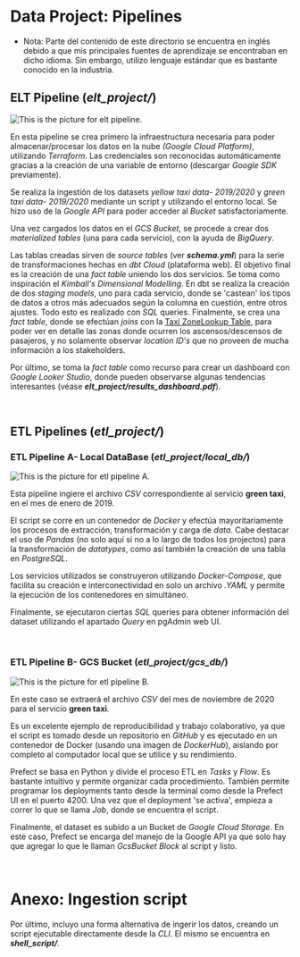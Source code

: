 # Data Project: Pipelines

- Nota: Parte del contenido de este directorio se encuentra en inglés debido a que mis principales fuentes de aprendizaje se encontraban en dicho idioma. Sin embargo, utilizo lenguaje estándar que es bastante conocido en la industria.

## ELT Pipeline (*elt_project/*)

<picture>
<source media= "(prefers-color-scheme: light)" srcset= "https://github.com/diegos41/repo_diplo_datos/blob/main/images/pipeline_elt.png">
<img alt= "This is the picture for elt pipeline.">
</picture>

En esta pipeline se crea primero la infraestructura necesaria para poder almacenar/procesar los datos en la nube *(Google Cloud Platform)*, utilizando *Terraform*. Las credenciales son reconocidas automáticamente gracias a la creación de una variable de entorno (descargar *Google SDK* previamente).

Se realiza la ingestión de los datasets *yellow taxi data- 2019/2020* y *green taxi data- 2019/2020* mediante un script y utilizando el entorno local. Se hizo uso de la *Google API* para poder acceder al *Bucket* satisfactoriamente.

Una vez cargados los datos en el *GCS Bucket*, se procede a crear dos *materialized tables* (una para cada servicio), con la ayuda de *BigQuery*. 

Las tablas creadas sirven de *source tables* (ver ***schema.yml***) para la serie de transformaciones hechas en *dbt Cloud* (plataforma web). El objetivo final es la creación de una *fact table* uniendo los dos servicios. Se toma como inspiración el *Kimball's Dimensional Modelling*.
En dbt se realiza la creación de dos *staging models*, uno para cada servicio, donde se 'castean' los tipos de datos a otros más adecuados según la columna en cuestión, entre otros ajustes. Todo esto es realizado con *SQL* queries. Finalmente, se crea una *fact table*, donde se efectúan *joins* con la [Taxi ZoneLookup Table](https://d37ci6vzurychx.cloudfront.net/misc/taxi+_zone_lookup.csv), para poder ver en detalle las zonas donde ocurren los ascensos/descensos de pasajeros, y no solamente observar *location ID's* que no proveen de mucha información a los stakeholders.

Por último, se toma la *fact table* como recurso para crear un dashboard con *Google Looker Studio*, donde pueden observarse algunas tendencias interesantes (véase ***elt_project/results_dashboard.pdf***).

<br>

## ETL Pipelines (*etl_project/*)

### ETL Pipeline A- Local DataBase (*etl_project/local_db/*)

<picture>
<source media= "(prefers-color-scheme: light)" srcset= "https://github.com/diegos41/repo_diplo_datos/blob/main/images/pipeline_etl_1.png">
<img alt= "This is the picture for etl pipeline A.">
</picture>

Esta pipeline ingiere el archivo *CSV* correspondiente al servicio **green taxi**, en el mes de enero de 2019.

El script se corre en un contenedor de *Docker* y efectúa mayoritariamente los procesos de extracción, transformación y carga de *data*. Cabe destacar el uso de *Pandas* (no solo aquí si no a lo largo de todos los projectos) para la transformación de *datatypes*, como así también la creación de una tabla en *PostgreSQL*. 

Los servicios utilizados se construyeron utilizando *Docker-Compose*, que facilita su creación e interconectividad en solo un archivo *.YAML* y permite la ejecución de los contenedores en simultáneo.

Finalmente, se ejecutaron ciertas *SQL* queries para obtener información del dataset utilizando el apartado *Query* en pgAdmin web UI. 

<br>

### ETL Pipeline B- GCS Bucket (*etl_project/gcs_db/*)

<picture>
<source media= "(prefers-color-scheme: light)" srcset= "https://github.com/diegos41/repo_diplo_datos/blob/main/images/pipeline_etl_2.png">
<img alt= "This is the picture for etl pipeline B.">
</picture>

En este caso se extraerá el archivo *CSV* del mes de noviembre de 2020 para el servicio **green taxi**. 

Es un excelente ejemplo de reproducibilidad y trabajo colaborativo, ya que el script es tomado desde un repositorio en *GitHub* y es ejecutado en un contenedor de Docker (usando una imagen de *DockerHub*), aislando por completo al computador local que se utilice y su rendimiento. 

Prefect se basa en Python y divide el proceso ETL en *Tasks* y *Flow*. Es bastante intuitivo y permite organizar cada procedimiento. 
También permite programar los deployments tanto desde la terminal como desde la Prefect UI en el puerto 4200. Una vez que el deployment 'se activa', empieza a correr lo que se llama *Job*, donde se encuentra el script. 

Finalmente, el dataset es subido a un Bucket de *Google Cloud Storage*. En este caso, Prefect se encarga del manejo de la Google API ya que solo hay que agregar lo que le llaman *GcsBucket Block* al script y listo.

<br>

# Anexo: Ingestion script

Por último, incluyo una forma alternativa de ingerir los datos, creando un script ejecutable directamente desde la *CLI*. El mismo se encuentra en ***shell_script/***.



